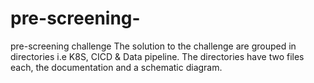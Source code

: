 # pre-screening-
pre-screening  challenge
The solution to the challenge are grouped in directories i.e K8S, CICD & Data pipeline.
The directories have two files each, the documentation and a schematic diagram.
